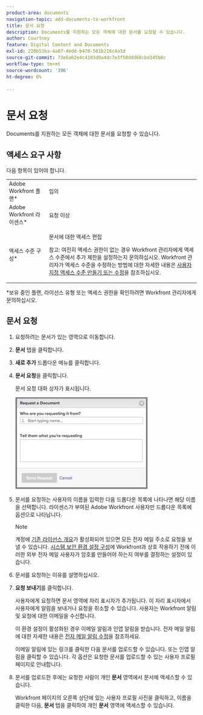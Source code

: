 ```yaml
---
product-area: documents
navigation-topic: add-documents-to-workfront
title: 문서 요청
description: Documents를 지원하는 모든 객체에 대한 문서를 요청할 수 있습니다.
author: Courtney
feature: Digital Content and Documents
exl-id: 228b53ba-4a87-4edd-b478-501b216c4a1d
source-git-commit: 73e6a62e4c4103d0a4dc7e3f58ddd68cbd145b8c
workflow-type: tm+mt
source-wordcount: '396'
ht-degree: 0%

---
```


# 문서 요청

Documents를 지원하는 모든 객체에 대한 문서를 요청할 수 있습니다.

## 액세스 요구 사항

다음 항목이 있어야 합니다.

<table style="table-layout:auto"> 
 <col> 
 <col> 
 <tbody> 
  <tr> 
   <td role="rowheader">Adobe Workfront 플랜*</td> 
   <td> <p> 임의</p> </td> 
  </tr> 
  <tr> 
   <td role="rowheader">Adobe Workfront 라이센스*</td> 
   <td> <p>요청 이상</p> </td> 
  </tr> 
  <tr> 
   <td role="rowheader">액세스 수준 구성*</td> 
   <td> <p>문서에 대한 액세스 편집</p> <p>참고: 여전히 액세스 권한이 없는 경우 Workfront 관리자에게 액세스 수준에서 추가 제한을 설정하는지 문의하십시오. Workfront 관리자가 액세스 수준을 수정하는 방법에 대한 자세한 내용은 <a href="../../administration-and-setup/add-users/configure-and-grant-access/create-modify-access-levels.md" class="MCXref xref">사용자 지정 액세스 수준 만들기 또는 수정</a>을 참조하십시오.</p> </td> 
  </tr> 
 </tbody> 
</table>

&#42;보유 중인 플랜, 라이선스 유형 또는 액세스 권한을 확인하려면 Workfront 관리자에게 문의하십시오.

## 문서 요청

1. 요청하려는 문서가 있는 영역으로 이동합니다.
1. **문서** 탭을 클릭합니다. 
1. **새로 추가** 드롭다운 메뉴를 클릭합니다.

1. **문서 요청**&#x200B;을 클릭합니다.

   문서 요청 대화 상자가 표시됩니다.

   ![document_request.png](assets/document-request-350x242.png)

1. 문서를 요청하는 사용자의 이름을 입력한 다음 드롭다운 목록에 나타나면 해당 이름을 선택합니다. 라이센스가 부여된 Adobe Workfront 사용자만 드롭다운 목록에 옵션으로 나타납니다.

   >[!NOTE]
   >
   >계정에 [기존 라이선스 개요](../../administration-and-setup/add-users/access-levels-and-object-permissions/wf-licenses.md)가 활성화되어 있으면 모든 전자 메일 주소로 요청을 보낼 수 있습니다. [시스템 보안 환경 설정 구성](../../administration-and-setup/manage-workfront/security/configure-security-preferences.md)에 Workfront과 상호 작용하기 전에 이러한 외부 전자 메일 사용자가 암호를 만들어야 하는지 여부를 결정하는 설정이 있습니다. 

1. 문서를 요청하는 이유를 설명하십시오.
1. **요청 보내기**&#x200B;를 클릭합니다.

   사용자에게 요청하면 문서 영역에 자리 표시자가 추가됩니다. 이 자리 표시자에서 사용자에게 알림을 보내거나 요청을 취소할 수 있습니다. 사용자는 Workfront 알림 및 요청에 대한 이메일을 수신합니다.

   이 환경 설정이 활성화된 경우 이메일 알림과 인앱 알림을 받습니다. 전자 메일 알림에 대한 자세한 내용은 [전자 메일 알림 수정](../../workfront-basics/using-notifications/activate-or-deactivate-your-own-event-notifications.md)을 참조하세요.

   이메일 알림에 있는 링크를 클릭한 다음 문서를 업로드할 수 있습니다. 또는 인앱 알림을 클릭할 수 있습니다. 각 옵션은 요청한 문서를 업로드할 수 있는 사용자 프로필 페이지로 안내합니다.

1. 문서를 업로드한 후에는 요청한 사람이 개인 **문서** 영역에서 문서에 액세스할 수 있습니다.

   Workfront 페이지의 오른쪽 상단에 있는 사용자 프로필 사진을 클릭하고, 이름을 클릭한 다음, **문서** 탭을 클릭하여 개인 **문서** 영역에 액세스할 수 있습니다.
